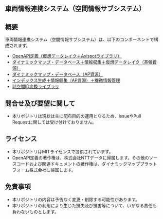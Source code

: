 ## 車両情報連携システム（空間情報サブシステム）

## 概要

車両情報連携システム（空間情報サブシステム）は、以下のコンポーネントで構成されます。

- [OpenAPI定義（仮想データレイク＋Axispotライブラリ）](openapi)
- [ダイナミックマップ・データベース＋情報収集＋仮想データレイク（基盤資源）](com-space-infra)
- [ダイナミックマップ・データベース（AP資源）](com-space-app)
- [インデックス生成＋情報収集（AP資源）＋機微情報管理](com-collection-app)      
- [時空間ID変換ライブラリ](spatial-time-id)      

## 問合せ及び要望に関して

- 本リポジトリは現状は主に配布目的の運用となるため、IssueやPull Requestに関しては受け付けておりません。

## ライセンス

- 本リポジトリはMITライセンスで提供されています。
- OpenAPI定義の著作権は、株式会社NTTデータに帰属します。その他のソースコードおよび関連ドキュメントの著作権は、ダイナミックマッププラットフォーム株式会社に帰属します。

## 免責事項

- 本リポジトリの内容は予告なく変更・削除する可能性があります。
- 本リポジトリの利用により生じた損失及び損害等について、いかなる責任も負わないものとします。
